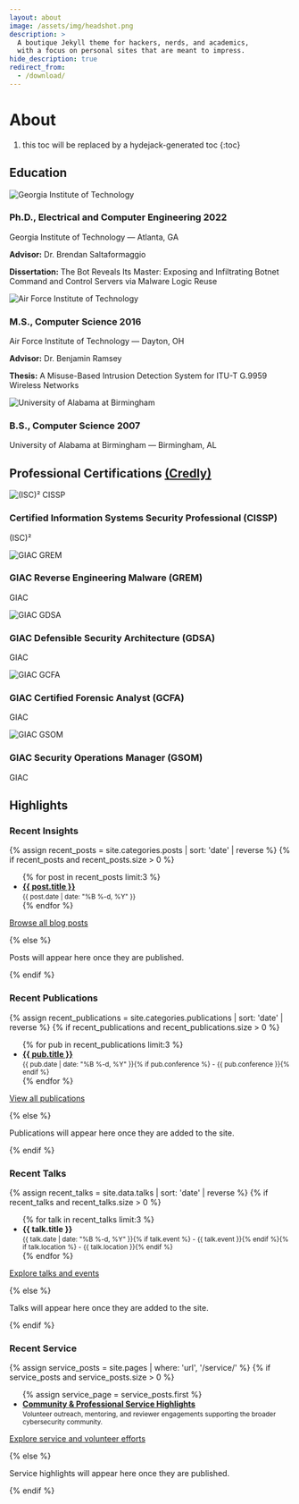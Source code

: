```yaml
---
layout: about
image: /assets/img/headshot.png
description: >
  A boutique Jekyll theme for hackers, nerds, and academics,
  with a focus on personal sites that are meant to impress.
hide_description: true
redirect_from:
  - /download/
---
```


# About

<!--author-->


<!--more-->

1. this toc will be replaced by a hydejack-generated toc
{:toc}

## Education

<div class="education-grid">
  <article class="education-card">
    <img src="{{ '/assets/img/logos/gt.png' | relative_url }}" alt="Georgia Institute of Technology" loading="lazy" class="education-card__logo">
    <div class="education-card__body">
      <h3 class="education-card__degree">Ph.D., Electrical and Computer Engineering <span class="education-card__year">2022</span></h3>
      <p class="education-card__institution">Georgia Institute of Technology — Atlanta, GA</p>
      <p class="education-card__detail"><strong>Advisor:</strong> Dr. Brendan Saltaformaggio</p>
      <p class="education-card__detail"><strong>Dissertation:</strong> The Bot Reveals Its Master: Exposing and Infiltrating Botnet Command and Control Servers via Malware Logic Reuse</p>
    </div>
  </article>

  <article class="education-card">
    <img src="{{ '/assets/img/logos/afit.png' | relative_url }}" alt="Air Force Institute of Technology" loading="lazy" class="education-card__logo">
    <div class="education-card__body">
      <h3 class="education-card__degree">M.S., Computer Science <span class="education-card__year">2016</span></h3>
      <p class="education-card__institution">Air Force Institute of Technology — Dayton, OH</p>
      <p class="education-card__detail"><strong>Advisor:</strong> Dr. Benjamin Ramsey</p>
      <p class="education-card__detail"><strong>Thesis:</strong> A Misuse-Based Intrusion Detection System for ITU-T G.9959 Wireless Networks</p>
    </div>
  </article>

  <article class="education-card">
    <img src="{{ '/assets/img/logos/uab.png' | relative_url }}" alt="University of Alabama at Birmingham" loading="lazy" class="education-card__logo">
    <div class="education-card__body">
      <h3 class="education-card__degree">B.S., Computer Science <span class="education-card__year">2007</span></h3>
      <p class="education-card__institution">University of Alabama at Birmingham — Birmingham, AL</p>
    </div>
  </article>
</div>

## Professional Certifications <a class="about-cert-link" href="https://www.credly.com/users/jonathan-fuller.f869cdaf/badges#credly" target="_blank" rel="noopener">(Credly)</a>

<div class="certifications-grid">
  <article class="certification-card">
    <img src="{{ '/assets/img/certs/cissp.png' | relative_url }}" alt="(ISC)² CISSP" loading="lazy" class="certification-card__logo">
    <div class="certification-card__body">
      <h3 class="certification-card__title">Certified Information Systems Security Professional (CISSP)</h3>
      <p class="certification-card__issuer">(ISC)²</p>
    </div>
  </article>

  <article class="certification-card">
    <img src="{{ '/assets/img/certs/grem.png' | relative_url }}" alt="GIAC GREM" loading="lazy" class="certification-card__logo">
    <div class="certification-card__body">
      <h3 class="certification-card__title">GIAC Reverse Engineering Malware (GREM)</h3>
      <p class="certification-card__issuer">GIAC</p>
    </div>
  </article>

  <article class="certification-card">
    <img src="{{ '/assets/img/certs/gdsa.png' | relative_url }}" alt="GIAC GDSA" loading="lazy" class="certification-card__logo">
    <div class="certification-card__body">
      <h3 class="certification-card__title">GIAC Defensible Security Architecture (GDSA)</h3>
      <p class="certification-card__issuer">GIAC</p>
    </div>
  </article>

  <article class="certification-card">
    <img src="{{ '/assets/img/certs/gcfa.png' | relative_url }}" alt="GIAC GCFA" loading="lazy" class="certification-card__logo">
    <div class="certification-card__body">
      <h3 class="certification-card__title">GIAC Certified Forensic Analyst (GCFA)</h3>
      <p class="certification-card__issuer">GIAC</p>
    </div>
  </article>

  <article class="certification-card">
    <img src="{{ '/assets/img/certs/gsom.png' | relative_url }}" alt="GIAC GSOM" loading="lazy" class="certification-card__logo">
    <div class="certification-card__body">
      <h3 class="certification-card__title">GIAC Security Operations Manager (GSOM)</h3>
      <p class="certification-card__issuer">GIAC</p>
    </div>
  </article>
</div>

## Highlights

### Recent Insights

{% assign recent_posts = site.categories.posts | sort: 'date' | reverse %}
{% if recent_posts and recent_posts.size > 0 %}
<ul>
  {% for post in recent_posts limit:3 %}
  <li>
    <strong><a href="{{ post.url | relative_url }}">{{ post.title }}</a></strong><br/>
    <small>{{ post.date | date: "%B %-d, %Y" }}</small>
  </li>
  {% endfor %}
</ul>
<p><a href="{{ '/blog/' | relative_url }}">Browse all blog posts</a></p>
{% else %}
<p>Posts will appear here once they are published.</p>
{% endif %}

### Recent Publications

{% assign recent_publications = site.categories.publications | sort: 'date' | reverse %}
{% if recent_publications and recent_publications.size > 0 %}
<ul>
  {% for pub in recent_publications limit:3 %}
  <li>
    <strong><a href="{{ pub.url | relative_url }}">{{ pub.title }}</a></strong><br/>
    <small>{{ pub.date | date: "%B %-d, %Y" }}{% if pub.conference %} - {{ pub.conference }}{% endif %}</small>
  </li>
  {% endfor %}
</ul>
<p><a href="{{ '/publications/' | relative_url }}">View all publications</a></p>
{% else %}
<p>Publications will appear here once they are added to the site.</p>
{% endif %}

### Recent Talks

{% assign recent_talks = site.data.talks | sort: 'date' | reverse %}
{% if recent_talks and recent_talks.size > 0 %}
<ul>
  {% for talk in recent_talks limit:3 %}
  <li>
    <strong>{{ talk.title }}</strong><br/>
    <small>{{ talk.date | date: "%B %-d, %Y" }}{% if talk.event %} - {{ talk.event }}{% endif %}{% if talk.location %} - {{ talk.location }}{% endif %}</small>
  </li>
  {% endfor %}
</ul>
<p><a href="{{ '/talks/' | relative_url }}">Explore talks and events</a></p>
{% else %}
<p>Talks will appear here once they are added to the site.</p>
{% endif %}

### Recent Service

{% assign service_posts = site.pages | where: 'url', '/service/' %}
{% if service_posts and service_posts.size > 0 %}
<ul>
  {% assign service_page = service_posts.first %}
  <li>
    <strong><a href="{{ service_page.url | relative_url }}">Community & Professional Service Highlights</a></strong><br/>
    <small>Volunteer outreach, mentoring, and reviewer engagements supporting the broader cybersecurity community.</small>
  </li>
</ul>
<p><a href="{{ '/service/' | relative_url }}">Explore service and volunteer efforts</a></p>
{% else %}
<p>Service highlights will appear here once they are published.</p>
{% endif %}
